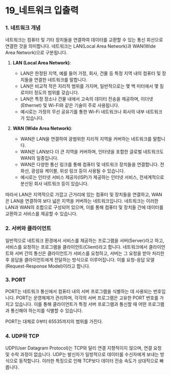 # 19_네트워크 입출력

### 1. 네트워크 개념

네트워크는 컴퓨터 및 기타 장치들을 연결하여 데이터를 교환할 수 있는 통신 회선으로 연결한 것을 의미합니다. 네트워크는 LAN(Local Area Network)과 WAN(Wide Area Network)으로 구분됩니다.

1. **LAN (Local Area Network)**:
    - LAN은 한정된 지역, 예를 들어 가정, 회사, 건물 등 특정 지역 내의 컴퓨터 및 장치들을 연결한 네트워크를 말합니다.
    - LAN은 비교적 작은 지리적 범위를 가지며, 일반적으로는 몇 백 미터에서 몇 킬로미터 정도의 범위를 갖습니다.
    - LAN은 특정 장소나 건물 내에서 고속의 데이터 전송을 제공하며, 이더넷(Ethernet) 및 Wi-Fi와 같은 기술이 주로 사용됩니다.
    - 예시로는 가정의 무선 공유기를 통한 Wi-Fi 네트워크나 회사의 내부 네트워크가 있습니다.

2. **WAN (Wide Area Network)**:
    - WAN은 LAN을 연결하여 광범위한 지리적 지역을 커버하는 네트워크를 말합니다.
    - WAN은 LAN보다 더 큰 지역을 커버하며, 인터넷을 포함한 글로벌 네트워크도 WAN의 일종입니다.
    - WAN은 다양한 통신 링크를 통해 컴퓨터 및 네트워크 장치들을 연결합니다. 전화선, 광섬유 케이블, 위성 링크 등이 사용될 수 있습니다.
    - 예시로는 인터넷 서비스 제공자(ISP)가 제공하는 인터넷 서비스, 전세계적으로 분산된 회사 네트워크 등이 있습니다.

따라서 LAN은 지역적으로 가깝고 근거리에 있는 컴퓨터 및 장치들을 연결하고, WAN은 LAN을 연결하여 보다 넓은 지역을 커버하는 네트워크입니다. 네트워크는 이러한 LAN과 WAN의 조합으로 구성되어 있으며, 이를 통해 컴퓨터 및 장치들 간에 데이터를 교환하고 서비스를 제공할 수 있습니다.

### 2. 서버와 클라이언트

일반적으로 네트워크 환경에서 서비스를 제공하는 프로그램을 서버(Server)라고 하고, 서비스를 요청하는 프로그램을 클라이언트(Client)라고 합니다. 네트워크에서 클라이언트와 서버 간의 통신은 클라이언트가 서비스를 요청하고, 서버는 그 요청을 받아 처리한 후 응답을 클라이언트에게 전달하는 방식으로 이루어집니다. 이를 요청-응답 모델(Request-Response Model)이라고 합니다.

### 3. PORT

PORT는 네트워크 통신에서 컴퓨터 내의 서버 프로그램을 식별하는 데 사용되는 번호입니다. PORT는 운영체제가 관리하며, 각각의 서버 프로그램은 고유한 PORT 번호를 가지고 있습니다. 이를 통해 클라이언트가 특정 서버 프로그램과 통신할 때 어떤 프로그램과 통신해야 하는지를 식별할 수 있습니다.

PORT는 대체로 0부터 65535까지의 범위를 가진다.

### 4. UDP와 TCP

UDP(User Datagram Protocol)는 TCP와 달리 연결 지향적이지 않으며, 연결 요청 및 수락 과정이 없습니다. UDP는 발신자가 일방적으로 데이터를 수신자에게 보내는 방식으로 동작합니다. 이러한 특징으로 인해 TCP보다 데이터 전송 속도가 상대적으로 빠릅니다.

